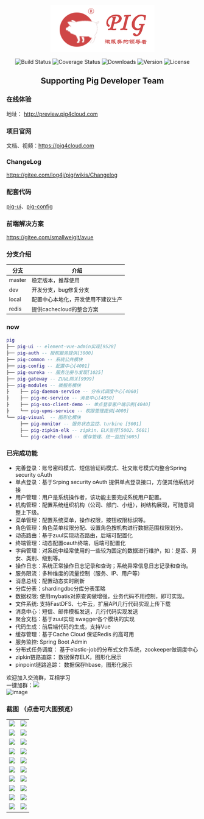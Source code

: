 <p align="center"><img src="doc/images/logo.jpg"></p>
<p align="center">
 <img src="https://img.shields.io/circleci/project/vuejs/vue/dev.svg" alt="Build Status">
  <img src="https://img.shields.io/badge/Spring%20Cloud-EdgwareSR3-blue.svg" alt="Coverage Status">
  <img src="https://img.shields.io/badge/Spring%20Boot-1.5.12-blue.svg" alt="Downloads">
  <img src="https://img.shields.io/badge/npm-v5.5.1-blue.svg" alt="Version">
  <img src="https://img.shields.io/npm/l/vue.svg" alt="License">
</p>

<h2 align="center">Supporting Pig Developer Team</h2> 

   
### 在线体验
地址： http://preview.pig4cloud.com

### 项目官网
文档、视频：https://pig4cloud.com

### ChangeLog
https://gitee.com/log4j/pig/wikis/Changelog

### 配套代码
<a href="https://gitee.com/log4j/pig-ui" target="_blank">pig-ui</a>、<a href="https://gitee.com/cqzqxq_lxh/pig-config" target="_blank">pig-config</a>  

### 前端解决方案
https://gitee.com/smallweigit/avue

### 分支介绍
分支 | 介绍
---|---
master | 稳定版本，推荐使用  
dev | 开发分支，bug修复分支
local | 配置中心本地化，开发使用不建议生产
redis | 提供cachecloud的整合方案
 
 ### now
``` lua
pig
├── pig-ui -- element-vue-admin实现[9528]
├── pig-auth -- 授权服务提供[3000]
├── pig-common -- 系统公共模块 
├── pig-config -- 配置中心[4001]
├── pig-eureka -- 服务注册与发现[1025]
├── pig-gateway -- ZUUL网关[9999]
├── pig-modules -- 微服务模块
├    ├── pig-daemon-service -- 分布式调度中心[4060]
├    ├── pig-mc-service -- 消息中心[4050]
├    ├── pig-sso-client-demo -- 单点登录客户端示例[4040]
├    └── pig-upms-service -- 权限管理提供[4000]
└── pig-visual  -- 图形化模块 
     ├── pig-monitor -- 服务状态监控、turbine [5001]
     ├── pig-zipkin-elk -- zipkin、ELK监控[5002、5601]
     └── pig-cache-cloud -- 缓存管理、统一监控[5005]
```
###  已完成功能
- 完善登录：账号密码模式、短信验证码模式、社交账号模式均整合Spring security oAuth
- 单点登录：基于Srping security oAuth 提供单点登录接口，方便其他系统对接
- 用户管理：用户是系统操作者，该功能主要完成系统用户配置。
- 机构管理：配置系统组织机构（公司、部门、小组），树结构展现，可随意调整上下级。
- 菜单管理：配置系统菜单，操作权限，按钮权限标识等。
- 角色管理：角色菜单权限分配、设置角色按机构进行数据范围权限划分。
- 动态路由：基于zuul实现动态路由，后端可配置化
- 终端管理：动态配置oauth终端，后端可配置化
- 字典管理：对系统中经常使用的一些较为固定的数据进行维护，如：是否、男女、类别、级别等。
- 操作日志：系统正常操作日志记录和查询；系统异常信息日志记录和查询。
- 服务限流：多种维度的流量控制（服务、IP、用户等）
- 消息总线：配置动态实时刷新
- 分库分表：shardingdbc分库分表策略
- 数据权限: 使用mybatis对原查询做增强，业务代码不用控制，即可实现。
- 文件系统: 支持FastDFS、七牛云，扩展API几行代码实现上传下载
- 消息中心：短信、邮件模板发送，几行代码实现发送
- 聚合文档：基于zuul实现 swagger各个模块的实现
- 代码生成：前后端代码的生成，支持Vue
- 缓存管理：基于Cache Cloud 保证Redis 的高可用
- 服务监控: Spring Boot Admin
- 分布式任务调度： 基于elastic-job的分布式文件系统，zookeeper做调度中心
- zipkin链路追踪： 数据保存ELK，图形化展示
- pinpoint链路追踪： 数据保存hbase，图形化展示

欢迎加入交流群，互相学习  
一键加群：<a target="_blank" href="https://jq.qq.com/?_wv=1027&k=5zWEvg5"><img border="0" src="//pub.idqqimg.com/wpa/images/group.png"></a>   
![image](http://oss.wjg95.cn/pig_qq_qun.png)

### 截图 （点击可大图预览）
<table>
    <tr>
        <td><img src="https://oss.pig4cloud.com/pic/201806/login.png"/></td>
        <td><img src="https://oss.pig4cloud.com/pic/201806/1.png"/></td>
    </tr>
    <tr>
        <td><img src="https://oss.pig4cloud.com/pic/201806/2.png"/></td>
        <td><img src="https://oss.pig4cloud.com/pic/201806/3.png"/></td>
    </tr>
    <tr>
        <td><img src="https://oss.pig4cloud.com/pic/201806/4.png"/></td>
        <td><img src="https://oss.pig4cloud.com/pic/201806/5.png"/></td>
    </tr>
    <tr>
        <td><img src="https://oss.pig4cloud.com/pic/201806/6.png"/></td>
        <td><img src="https://oss.pig4cloud.com/pic/201806/7.png"/></td>
    </tr>
    <tr>
        <td><img src="https://oss.pig4cloud.com/pic/201806/12321.png"/></td>
        <td><img src="https://oss.pig4cloud.com/pic/201806/WX20180522-182107@2x.png"/></td>
    </tr>
    <tr>
        <td><img src="https://oss.pig4cloud.com/pic/201806/8.png"/></td>
        <td><img src="https://oss.pig4cloud.com/pic/201806/9.png"/></td>
    </tr>
    <tr>
        <td><img src="https://oss.pig4cloud.com/pic/201806/10.png"/></td>
        <td><img src="https://oss.pig4cloud.com/pic/201806/11.png"/></td>
    </tr>
    <tr>
        <td><img src="https://oss.pig4cloud.com/pic/201806/12.png"/></td>
        <td><img src="https://oss.pig4cloud.com/pic/201806/13.png"/></td>
    </tr>
    <tr>
        <td><img src="https://oss.pig4cloud.com/pic/201806/14.png"/></td>
        <td><img src="https://oss.pig4cloud.com/pic/201806/15.png"/></td>
    </tr>
    <tr>
        <td><img src="https://oss.pig4cloud.com/pic/201806/16.png"/></td>
        <td><img src="https://oss.pig4cloud.com/pic/201806/17.png"/></td>
    </tr>
</table>

